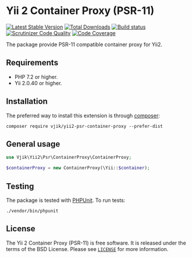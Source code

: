# Yii 2 Container Proxy (PSR-11)

[![Latest Stable Version](https://poser.pugx.org/vjik/yii2-psr-container-proxy/v/stable.png)](https://packagist.org/packages/vjik/yii2-psr-container-proxy)
[![Total Downloads](https://poser.pugx.org/vjik/yii2-psr-container-proxy/downloads.png)](https://packagist.org/packages/vjik/yii2-psr-container-proxy)
[![Build status](https://github.com/vjik/yii2-psr-container-proxy/workflows/build/badge.svg)](https://github.com/vjik/yii2-psr-container-proxy/actions?query=workflow%3Abuild)
[![Scrutinizer Code Quality](https://scrutinizer-ci.com/g/vjik/yii2-psr-container-proxy/badges/quality-score.png?b=master)](https://scrutinizer-ci.com/g/vjik/yii2-psr-container-proxy/?branch=master)
[![Code Coverage](https://scrutinizer-ci.com/g/vjik/yii2-psr-container-proxy/badges/coverage.png?b=master)](https://scrutinizer-ci.com/g/vjik/yii2-psr-container-proxy/?branch=master)

The package provide PSR-11 compatible container proxy for Yii2.

## Requirements

- PHP 7.2 or higher.
- Yii 2.0.40 or higher.

## Installation

The preferred way to install this extension is through [composer](https://getcomposer.org/download/):

```shell
composer require vjik/yii2-psr-container-proxy --prefer-dist
```

## General usage

```php
use Vjik\Yii2\Psr\ContainerProxy\ContainerProxy;

$containerProxy = new ContainerProxy(\Yii::$container);
```

## Testing

The package is tested with [PHPUnit](https://phpunit.de/). To run tests:

```shell
./vendor/bin/phpunit
```

## License

The Yii 2 Container Proxy (PSR-11) is free software. It is released under the terms of the BSD License.
Please see [`LICENSE`](./LICENSE.md) for more information.
